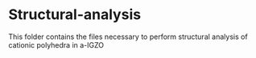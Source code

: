 # Structural-analysis
This folder contains the files necessary to perform structural analysis of cationic polyhedra in a-IGZO
